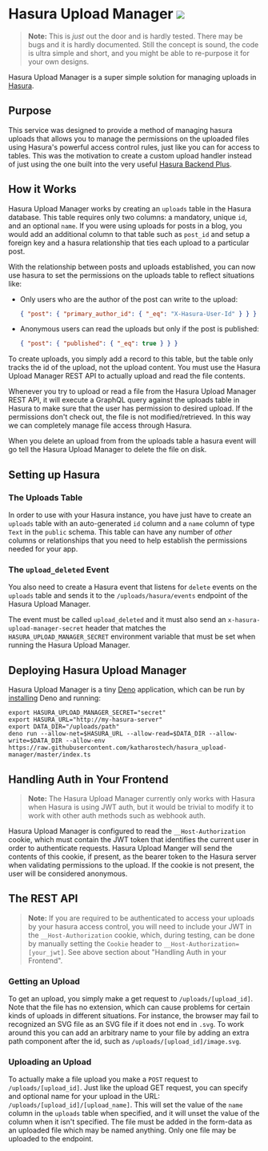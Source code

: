 # Hasura Upload Manager [![](https://tokei.rs/b1/github/katharostech/hasura_upload-manager?category=code)](https://github.com/katharostech/hasura_upload-manager)

> **Note:** This is _just_ out the door and is hardly tested. There may be bugs and it is hardly documented. Still the concept is sound, the code is ultra simple and short, and you might be able to re-purpose it for your own designs.

Hasura Upload Manager is a super simple solution for managing uploads in [Hasura].

[hasura]: https://hasura.io

## Purpose

This service was designed to provide a method of managing hasura uploads that allows you to manage the permissions on the uploaded files using Hasura's powerful access control rules, just like you can for access to tables. This was the motivation to create a custom upload handler instead of just using the one built into the very useful [Hasura Backend Plus][hbp].

[hbp]: https://github.com/nhost/hasura-backend-plus

## How it Works

Hasura Upload Manager works by creating an `uploads` table in the Hasura database. This table requires only two columns: a mandatory, unique `id`, and an optional `name`. If you were using uploads for posts in a blog, you would add an additional column to that table such as `post_id` and setup a foreign key and a hasura relationship that ties each upload to a particular post.

With the relationship between posts and uploads established, you can now use hasura to set the permissions on the uploads table to reflect situations like:

- Only users who are the author of the post can write to the upload:
  ```json
  { "post": { "primary_author_id": { "_eq": "X-Hasura-User-Id" } } }
  ```
- Anonymous users can read the uploads but only if the post is published:
  ```json
  { "post": { "published": { "_eq": true } } }
  ```

To create uploads, you simply add a record to this table, but the table only tracks the id of the upload, not the upload content. You must use the Hasura Upload Manager REST API to actually upload and read the file contents.

Whenever you try to upload or read a file from the Hasura Upload Manager REST API, it will execute a GraphQL query against the uploads table in Hasura to make sure that the user has permission to desired upload. If the permissions don't check out, the file is not modified/retrieved. In this way we can completely manage file access through Hasura.

When you delete an upload from from the uploads table a hasura event will go tell the Hasura Upload Manager to delete the file on disk.

## Setting up Hasura

### The Uploads Table

In order to use with your Hasura instance, you have just have to create an `uploads` table with an auto-generated `id` column and a `name` column of type `Text` in the `public` schema. This table can have any number of _other_ columns or relationships that you need to help establish the permissions needed for your app.

### The `upload_deleted` Event

You also need to create a Hasura event that listens for `delete` events on the `uploads` table and sends it to the `/uploads/hasura/events` endpoint of the Hasura Upload Manager.

The event must be called `upload_deleted` and it must also send an `x-hasura-upload-manager-secret` header that matches the `HASURA_UPLOAD_MANAGER_SECRET` environment variable that must be set when running the Hasura Upload Manager.

## Deploying Hasura Upload Manager

Hasura Upload Manager is a tiny [Deno] application, which can be run by [installing][deno_inst] Deno and running:

    export HASURA_UPLOAD_MANAGER_SECRET="secret"
    export HASURA_URL="http://my-hasura-server"
    export DATA_DIR="/uploads/path"
    deno run --allow-net=$HASURA_URL --allow-read=$DATA_DIR --allow-write=$DATA_DIR --allow-env https://raw.githubusercontent.com/katharostech/hasura_upload-manager/master/index.ts

[deno]: https://deno.land
[deno_inst]: https://deno.land/#installation

## Handling Auth in Your Frontend

> **Note:** The Hasura Upload Manager currently only works with Hasura when Hasura is using JWT auth, but it would be trivial to modify it to work with other auth methods such as webhook auth.

Hasura Upload Manager is configured to read the `__Host-Authorization` cookie, which must contain the JWT token that identifies the current user in order to authenticate requests. Hasura Upload Manger will send the contents of this cookie, if present, as the bearer token to the Hasura server when validating permissions to the upload. If the cookie is not present, the user will be considered anonymous.

## The REST API

> **Note:** If you are required to be authenticated to access your uploads by your hasura access control, you will need to include your JWT in the `__Host-Authorization` cookie, which, during testing, can be done by manually setting the `Cookie` header to `__Host-Authorization=[your_jwt]`. See above section about "Handling Auth in your Frontend".

### Getting an Upload

To get an upload, you simply make a get request to `/uploads/[upload_id]`. Note that the file has no extension, which can cause problems for certain kinds of uploads in different situations. For instance, the browser may fail to recognized an SVG file as an SVG file if it does not end in `.svg`. To work around this you can add an arbitrary name to your file by adding an extra path component after the id, such as `/uploads/[upload_id]/image.svg`.

### Uploading an Upload

To actually make a file upload you make a `POST` request to `/uploads/[upload_id]`. Just like the upload GET request, you can specify and optional name for your upload in the URL: `/uploads/[upload_id]/[upload_name]`. This will set the value of the `name` column in the `uploads` table when specified, and it will unset the value of the column when it isn't specified. The file must be added in the form-data as an uploaded file which may be named anything. Only one file may be uploaded to the endpoint.
